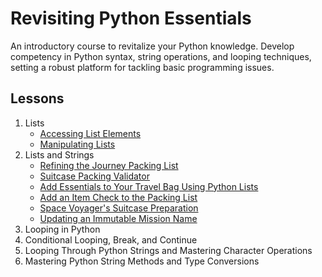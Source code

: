 # Revisiting Python Essentials

An introductory course to revitalize your Python knowledge. Develop competency in Python syntax, string operations, and looping techniques, setting a robust platform for tackling basic programming issues.

## Lessons

1. Lists
    - [Accessing List Elements](01-access_list_elements.py)
    - [Manipulating Lists](02-manipulate_lists.py)
2. Lists and Strings
   - [Refining the Journey Packing List](03-journey-packing-list.py)
   - [Suitcase Packing Validator](04-packing_validator.py)
   - [Add Essentials to Your Travel Bag Using Python Lists](05-add_list_items.py)
   - [Add an Item Check to the Packing List](06-check-packing-list.py)
   - [Space Voyager's Suitcase Preparation](07-suitcase_preparation.py)
   - [Updating an Immutable Mission Name](08-update_mission.py)
3. Looping in Python
4. Conditional Looping, Break, and Continue
5. Looping Through Python Strings and Mastering Character Operations
6. Mastering Python String Methods and Type Conversions